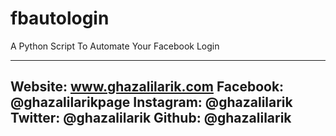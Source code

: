 # fbautologin
A Python Script To Automate Your Facebook Login

------------------------------
Website: www.ghazalilarik.com
Facebook: @ghazalilarikpage
Instagram: @ghazalilarik
Twitter: @ghazalilarik
Github: @ghazalilarik
------------------------------
